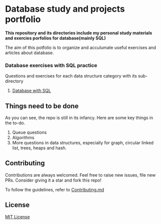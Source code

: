 # Database study and projects portfolio
**This repository and its directories include my personal study materials and exercies porfolios for database(mainly SQL)**

The aim of this potfolio is to organize and acculumate useful exercises and articles about database.

<!--
## Structure of this repository

As of now, the repository contains 3 main directories: [**Bookmarks**](bookmarks), [**Database with SQL**](database_sql) and [**Algorithms**](algorithms).
-->

### Database exercises with SQL practice
Questions and exercises for each data structure category with its sub-directory

1. [Database with SQL](database_sql/SQL_basics.md)



## Things need to be done

As you can see, the repo is still in its infancy. Here are some key things in the to-do.

1. Queue questions
2. Algorithms
3. More questions in data structures, especially for graph, circular linked list, trees, heaps and hash.

## Contributing

Contributions are always welcomed.
Feel free to raise new issues, file new PRs. Consider giving it a star and fork this repo!

To follow the guidelines, refer to [Contributing.md](CONTRIBUTING.md)

## License

[MIT License](LICENSE)
